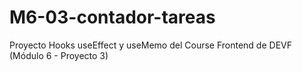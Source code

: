 # M6-03-contador-tareas
Proyecto Hooks useEffect y useMemo del Course Frontend de DEVF (Módulo 6 - Proyecto 3)
